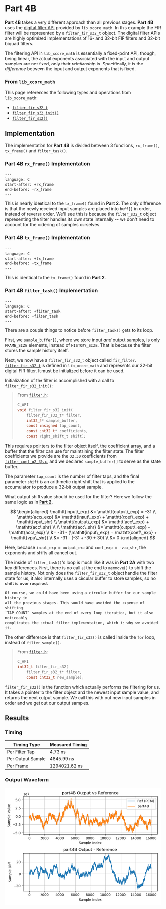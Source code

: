 
# Part 4B

**Part 4B** takes a very different approach than all previous stages. **Part
4B** uses the [digital filter
API](https://github.com/xmos/lib_xcore_math/blob/v2.1.1/lib_xcore_math/api/xmath/filter.h)
provided by `lib_xcore_math`. In this example the FIR filter will be represented
by a `filter_fir_s32_t` object. The digital filter APIs are highly optimized
implementations of 16- and 32-bit FIR filters and 32-bit biquad filters.

The filtering API in `lib_xcore_math` is essentially a fixed-point API, though,
being linear, the actual exponents associated with the input and output samples
are not fixed, only their _relationship_ is. Specifically, it is the
_difference_ between the input and output exponents that is fixed.

### From `lib_xcore_math`

This page references the following types and operations from `lib_xcore_math`:

* [`filter_fir_s32_t`](https://github.com/xmos/lib_xcore_math/blob/v2.1.1/lib_xcore_math/api/xmath/filter.h#L19-L275)
* [`filter_fir_s32_init()`](https://github.com/xmos/lib_xcore_math/blob/v2.1.1/lib_xcore_math/api/xmath/filter.h#L278-L307)
* [`filter_fir_s32()`](https://github.com/xmos/lib_xcore_math/blob/v2.1.1/lib_xcore_math/api/xmath/filter.h#L329-L350)


## Implementation

The implementation for **Part 4B** is divided between 3 functions,
`rx_frame()`, `tx_frame()` and `filter_task()`.

### **Part 4B** `rx_frame()` Implementation

```{literalinclude} ../src/part4B/part4B.c
---
language: C
start-after: +rx_frame
end-before: -rx_frame
---
```

This is nearly identical to the `tx_frame()` found in **Part 2**. The only
difference is that the newly received input samples are placed into `buff[]` in
order, instead of reverse order. We'll see this is because the `filter_s32_t`
object representing the filter handles its own state internally -- we don't need
to account for the ordering of samples ourselves.


### **Part 4B** `tx_frame()` Implementation

```{literalinclude} ../src/part4B/part4B.c
---
language: C
start-after: +tx_frame
end-before: -tx_frame
---
```

This is identical to the `tx_frame()` found in **Part 2**.


### **Part 4B** `filter_task()` Implementation

```{literalinclude} ../src/part4B/part4B.c
---
language: C
start-after: +filter_task
end-before: -filter_task
---
```

There are a couple things to notice before `filter_task()` gets to its loop.

First, we `sample_buffer[]`, where we store input _and_ output samples, is only
`FRAME_SIZE` elements, instead of `HISTORY_SIZE`. That is because the filter
stores the sample history itself.

Next, we now have a `filter_fir_s32_t` object called `fir_filter`.
[`filter_fir_s32_t`](TODO) is defined in `lib_xcore_math` and represents our
32-bit digital FIR filter. It must be initialized before it can be used.

Initialization of the filter is accomplished with a call to `filter_fir_s32_init()`:

> From [`filter.h`](TODO):
> ```c
> C_API
> void filter_fir_s32_init(
>     filter_fir_s32_t* filter,
>     int32_t* sample_buffer,
>     const unsigned tap_count,
>     const int32_t* coefficients,
>     const right_shift_t shift);
> ```

This requires pointers to the filter object itself, the coefficient array, and a
buffer that the filter can use for maintaining the filter state. The filter
coefficients we provide are the `Q2.30` coefficients from
[`filter_coef_q2_30.c`](TODO), and we declared `sample_buffer[]` to serve as the
state buffer.

The parameter `tap_count` is the number of filter taps, and the final parameter
`shift` is an arithmetic right-shift that is applied to the accumulator to
produce a 32-bit output sample.

What output shift value should be used for the filter?  Here we follow the same logic as in [**Part 2**](part2.md).

$$
\begin{aligned}
  \mathtt{input\_exp} &= \mathtt{output\_exp} = -31 \\
  \mathtt{acc\_exp} &= \mathtt{input\_exp} + \mathtt{coef\_exp} + \mathtt{vpu\_shr} \\
  \mathtt{output\_exp} &= \mathtt{acc\_exp} + \mathtt{acc\_shr} \\
  \\
  \mathtt{acc\_shr} &= \mathtt{output\_exp} - \mathtt{acc\_exp} \\
    &= -31 - (\mathtt{input\_exp} + \mathtt{coef\_exp} + \mathtt{vpu\_shr}) \\
    &= -31 - (-31 + -30 + 30) \\
    &= 0
\end{aligned}
$$

Here, because `input_exp = output_exp` and `coef_exp = -vpu_shr`, the exponents
and shifts all cancel out.

The inside of `filter_task()`'s loop is much like it was in **Part 2A** with two
key differences. First, there is no call at the end to `memmove()` to shift the
sample history. Not only does the `filter_fir_s32_t` object handle the filter
state for us, it also internally uses a circular buffer to store samples, so no
shift is ever required.

```{note} 
Of course, we could have been using a circular buffer for our sample history in
all the previous stages. This would have avoided the expense of shifting
`TAP_COUNT` samples at the end of every loop iteration, but it also noticeably
complicates the actual filter implementation, which is why we avoided it.
```


The other difference is that `filter_fir_s32()` is called inside the `for` loop,
instead of `filter_sample()`.


> From [`filter.h`](TODO):
> ```c
> C_API
> int32_t filter_fir_s32(
>     filter_fir_s32_t* filter,
>     const int32_t new_sample);
> ```

`filter_fir_s32()` is the function which actually performs the filtering for us.
It takes a pointer to the filter object and the newest input sample value, and
returns the next output sample. We call this with out new input samples in order
and we get out our output samples.

## Results

### Timing

| Timing Type       | Measured Timing
|-------------------|-----------------------
| Per Filter Tap    | 4.73 ns
| Per Output Sample | 4845.99 ns
| Per Frame         | 1294021.62 ns

### Output Waveform

![**Part 4B** Output](img/part4B.png)